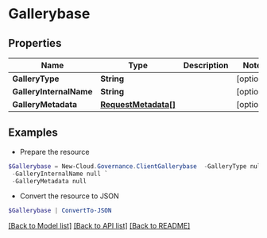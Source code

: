 # Gallerybase
## Properties

Name | Type | Description | Notes
------------ | ------------- | ------------- | -------------
**GalleryType** | **String** |  | [optional] 
**GalleryInternalName** | **String** |  | [optional] 
**GalleryMetadata** | [**RequestMetadata[]**](RequestMetadata.md) |  | [optional] 

## Examples

- Prepare the resource
```powershell
$Gallerybase = New-Cloud.Governance.ClientGallerybase  -GalleryType null `
 -GalleryInternalName null `
 -GalleryMetadata null
```

- Convert the resource to JSON
```powershell
$Gallerybase | ConvertTo-JSON
```

[[Back to Model list]](../README.md#documentation-for-models) [[Back to API list]](../README.md#documentation-for-api-endpoints) [[Back to README]](../README.md)

